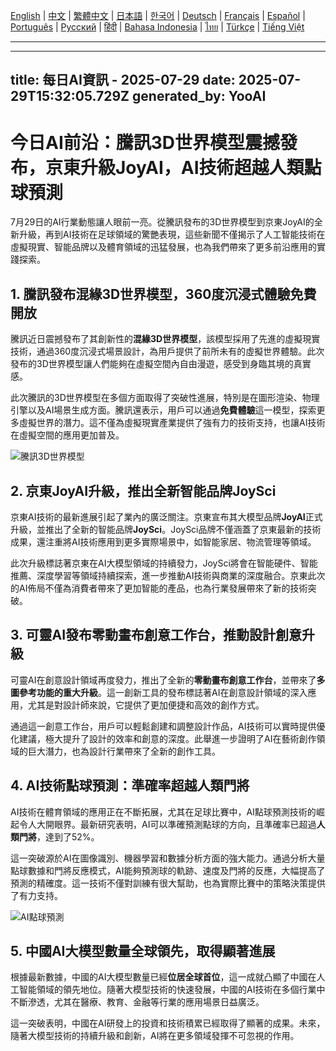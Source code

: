 [English](./en.md) | [中文](./zh.md) | [繁體中文](./zh-TW.md) | [日本語](./ja.md) | [한국어](./ko.md) | [Deutsch](./de.md) | [Français](./fr.md) | [Español](./es.md) | [Português](./pt.md) | [Русский](./ru.md) | [हिंदी](./hi.md) | [Bahasa Indonesia](./id.md) | [ไทย](./th.md) | [Türkçe](./tr.md) | [Tiếng Việt](./vi.md)

---

---
title: 每日AI資訊 - 2025-07-29
date: 2025-07-29T15:32:05.729Z
generated_by: YooAI
---

# 今日AI前沿：騰訊3D世界模型震撼發布，京東升級JoyAI，AI技術超越人類點球預測

7月29日的AI行業動態讓人眼前一亮。從騰訊發布的3D世界模型到京東JoyAI的全新升級，再到AI技術在足球領域的驚艷表現，這些新聞不僅揭示了人工智能技術在虛擬現實、智能品牌以及體育領域的迅猛發展，也為我們帶來了更多前沿應用的實踐探索。

## 1. 騰訊發布混緣3D世界模型，360度沉浸式體驗免費開放

騰訊近日震撼發布了其創新性的**混緣3D世界模型**，該模型採用了先進的虛擬現實技術，通過360度沉浸式場景設計，為用戶提供了前所未有的虛擬世界體驗。此次發布的3D世界模型讓人們能夠在虛擬空間內自由漫遊，感受到身臨其境的真實感。

此次騰訊的3D世界模型在多個方面取得了突破性進展，特別是在圖形渲染、物理引擎以及AI場景生成方面。騰訊還表示，用戶可以通過**免費體驗**這一模型，探索更多虛擬世界的潛力。這不僅為虛擬現實產業提供了強有力的技術支持，也讓AI技術在虛擬空間的應用更加普及。

![騰訊3D世界模型](https://via.placeholder.com/600x400?text=騰訊3D世界模型)

## 2. 京東JoyAI升級，推出全新智能品牌JoySci

京東AI技術的最新進展引起了業內的廣泛關注。京東宣布其大模型品牌**JoyAI**正式升級，並推出了全新的智能品牌**JoySci**。JoySci品牌不僅涵蓋了京東最新的技術成果，還注重將AI技術應用到更多實際場景中，如智能家居、物流管理等領域。

此次升級標誌著京東在AI大模型領域的持續發力，JoySci將會在智能硬件、智能推薦、深度學習等領域持續探索，進一步推動AI技術與商業的深度融合。京東此次的AI佈局不僅為消費者帶來了更加智能的產品，也為行業發展帶來了新的技術突破。

## 3. 可靈AI發布零動畫布創意工作台，推動設計創意升級

可靈AI在創意設計領域再度發力，推出了全新的**零動畫布創意工作台**，並帶來了**多圖參考功能的重大升級**。這一創新工具的發布標誌著AI在創意設計領域的深入應用，尤其是對設計師來說，它提供了更加便捷和高效的創作方式。

通過這一創意工作台，用戶可以輕鬆創建和調整設計作品，AI技術可以實時提供優化建議，極大提升了設計的效率和創意的深度。此舉進一步證明了AI在藝術創作領域的巨大潛力，也為設計行業帶來了全新的創作工具。

## 4. AI技術點球預測：準確率超越人類門將

AI技術在體育領域的應用正在不斷拓展，尤其在足球比賽中，AI點球預測技術的崛起令人大開眼界。最新研究表明，AI可以準確預測點球的方向，且準確率已超過**人類門將**，達到了52%。

這一突破源於AI在圖像識別、機器學習和數據分析方面的強大能力。通過分析大量點球數據和門將反應模式，AI能夠預測球的軌跡、速度及門將的反應，大幅提高了預測的精確度。這一技術不僅對訓練有很大幫助，也為實際比賽中的策略決策提供了有力支持。

![AI點球預測](https://via.placeholder.com/600x400?text=AI點球預測)

## 5. 中國AI大模型數量全球領先，取得顯著進展

根據最新數據，中國的AI大模型數量已經**位居全球首位**，這一成就凸顯了中國在人工智能領域的領先地位。隨著大模型技術的快速發展，中國的AI技術在多個行業中不斷滲透，尤其在醫療、教育、金融等行業的應用場景日益廣泛。

這一突破表明，中國在AI研發上的投資和技術積累已經取得了顯著的成果。未來，隨著大模型技術的持續升級和創新，AI將在更多領域發揮不可忽視的作用。